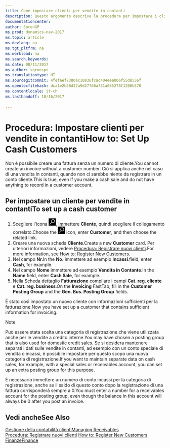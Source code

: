 ```yaml
---
title: Come impostare clienti per vendite in contanti
description: Questo argomento descrive la procedura per impostare i clienti che pagano in contanti.
documentationcenter: 
author: SorenGP
ms.prod: dynamics-nav-2017
ms.topic: article
ms.devlang: na
ms.tgt_pltfrm: na
ms.workload: na
ms.search.keywords: 
ms.date: 08/11/2017
ms.author: sgroespe
ms.translationtype: HT
ms.sourcegitcommit: 4fefaef7380ac10836fcac404eea006f55d8556f
ms.openlocfilehash: dca1e2b58d22a9d27766a731a085278f1200b570
ms.contentlocale: it-ch
ms.lasthandoff: 10/16/2017

---
```

# <a name="how-to-set-up-cash-customers"></a><span data-ttu-id="fef58-103">Procedura: Impostare clienti per vendite in contanti</span><span class="sxs-lookup"><span data-stu-id="fef58-103">How to: Set Up Cash Customers</span></span>
<span data-ttu-id="fef58-104">Non è possibile creare una fattura senza un numero di cliente.</span><span class="sxs-lookup"><span data-stu-id="fef58-104">You cannot create an invoice without a customer number.</span></span> <span data-ttu-id="fef58-105">Ciò si applica anche nel caso di una vendita in contanti, quando non ci sarebbe niente da registrare in un conto cliente.</span><span class="sxs-lookup"><span data-stu-id="fef58-105">This is true, even if you make a cash sale and do not have anything to record in a customer account.</span></span>  

## <a name="to-set-up-a-cash-customer"></a><span data-ttu-id="fef58-106">Per impostare un cliente per vendite in contanti</span><span class="sxs-lookup"><span data-stu-id="fef58-106">To set up a cash customer</span></span>  
1.  <span data-ttu-id="fef58-107">Scegliere l'icona ![Cerca pagina o report](media/ui-search/search_small.png "icona Cerca pagina o report"), immettere **Cliente**, quindi scegliere il collegamento correlato.</span><span class="sxs-lookup"><span data-stu-id="fef58-107">Choose the ![Search for Page or Report](media/ui-search/search_small.png "Search for Page or Report icon") icon, enter **Customer**, and then choose the related link.</span></span>  
2.  <span data-ttu-id="fef58-108">Creare una nuova scheda **Cliente**.</span><span class="sxs-lookup"><span data-stu-id="fef58-108">Create a new **Customer** card.</span></span> <span data-ttu-id="fef58-109">Per ulteriori informazioni, vedere [Procedura: Registrare nuovi clienti](sales-how-register-new-customers.md).</span><span class="sxs-lookup"><span data-stu-id="fef58-109">For more information, see [How to: Register New Customers](sales-how-register-new-customers.md).</span></span>
3.  <span data-ttu-id="fef58-110">Nel campo **Nr.**</span><span class="sxs-lookup"><span data-stu-id="fef58-110">In the **No.**</span></span> <span data-ttu-id="fef58-111">immettere ad esempio **Incassi**.</span><span class="sxs-lookup"><span data-stu-id="fef58-111">field, enter **Cash**, for example.</span></span>  
4.  <span data-ttu-id="fef58-112">Nel campo **Nome** immettere ad esempio **Vendita in Contante**.</span><span class="sxs-lookup"><span data-stu-id="fef58-112">In the **Name** field, enter **Cash Sale**, for example.</span></span>  
5.  <span data-ttu-id="fef58-113">Nella Scheda dettaglio **Fatturazione** compilare i campi **Cat. reg. cliente** e **Cat. reg. business**.</span><span class="sxs-lookup"><span data-stu-id="fef58-113">On the **Invoicing** FastTab, fill in the **Customer Posting Group** and the **Gen. Bus. Posting Group** fields.</span></span>  

 <span data-ttu-id="fef58-114">È stato così impostato un nuovo cliente con informazioni sufficienti per la fatturazione.</span><span class="sxs-lookup"><span data-stu-id="fef58-114">Now you have set up a customer that contains sufficient information for invoicing.</span></span>  

> [!NOTE]  
>  <span data-ttu-id="fef58-115">Può essere stata scelta una categoria di registrazione che viene utilizzata anche per le vendite a credito interne.</span><span class="sxs-lookup"><span data-stu-id="fef58-115">You may have chosen a posting group that is also used for domestic credit sales.</span></span> <span data-ttu-id="fef58-116">Se si desidera mantenere separati i dati sulle vendite in contanti, ad esempio con un conto speciale di vendita o incassi, è possibile impostare per questo scopo una nuova categoria di registrazione.</span><span class="sxs-lookup"><span data-stu-id="fef58-116">If you want to maintain separate data on cash sales, for example, with a special sales or receivables account, you can set up an extra posting group for this purpose.</span></span>  
>   
>  <span data-ttu-id="fef58-117">È necessario immettere un numero di conto incassi per la categoria di registrazione, anche se il saldo di questo conto dopo la registrazione di una fattura corrisponderà sempre a 0.</span><span class="sxs-lookup"><span data-stu-id="fef58-117">You must enter a number for a receivables account for the posting group, even though the balance in this account will always be 0 after you post an invoice.</span></span>  

## <a name="see-also"></a><span data-ttu-id="fef58-118">Vedi anche</span><span class="sxs-lookup"><span data-stu-id="fef58-118">See Also</span></span>
[<span data-ttu-id="fef58-119">Gestione della contabilità clienti</span><span class="sxs-lookup"><span data-stu-id="fef58-119">Managing Receivables</span></span>](receivables-manage-receivables.md)  
<span data-ttu-id="fef58-120">[Procedura: Registrare nuovi clienti](sales-how-register-new-customers.md)  </span><span class="sxs-lookup"><span data-stu-id="fef58-120">[How to: Register New Customers](sales-how-register-new-customers.md)  </span></span>  
[<span data-ttu-id="fef58-121">Finanze</span><span class="sxs-lookup"><span data-stu-id="fef58-121">Finance</span></span>](finance.md)  


